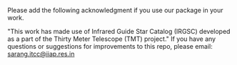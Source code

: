 Please add the following acknowledgment if you use our package in your work.

"This work has made use of Infrared Guide Star Catalog (IRGSC) developed 
as a part of the Thirty Meter Telescope (TMT) project."
If you have any questions or suggestions for improvements to this repo,
please email: sarang.itcc@iiap.res.in
